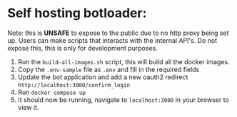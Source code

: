 # Self hosting botloader:

Note: this is **UNSAFE** to expose to the public due to no http proxy being set
up. Users can make scripts that interacts with the internal API's. Do not expose
this, this is only for development purposes.

1. Run the `build-all-images.sh` script, this will build all the docker images.
2. Copy the `.env-sample` file as `.env` and fill in the required fields
3. Update the bot application and add a new oauth2 redirect
   `http://localhost:3000/confirm_login`
4. Run `docker compose up`
5. It should now be running, navigate to `localhost:3000` in your browser to
   view it.
